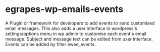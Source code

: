 # egrapes-wp-emails-events
A Plugin or framework for developers to add events to send customised email messages. This also adds a user interface in wordpress's settings/options menu in wp admin to customise each event's email message. Subject and message text can be edited from user interface. Events can be added by filter ewee_events.
